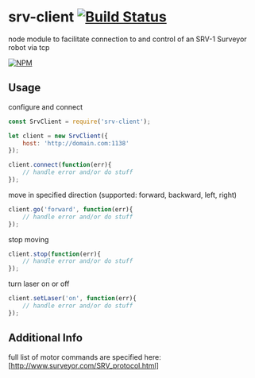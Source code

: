 srv-client [![Build Status](https://travis-ci.org/yamanote1138/srv-client.png?branch=master)](https://travis-ci.org/yamanote1138/srv-client)
=============

node module to facilitate connection to and control of an SRV-1 Surveyor robot via tcp

[![NPM](https://nodei.co/npm/srv-client.png?compact=true)](https://nodei.co/npm/srv-client/)

## Usage

configure and connect
```javascript
const SrvClient = require('srv-client');

let client = new SrvClient({
	host: 'http://domain.com:1138'
});

client.connect(function(err){
	// handle error and/or do stuff
});

```
move in specified direction (supported: forward, backward, left, right)
```javascript
client.go('forward', function(err){
	// handle error and/or do stuff
});
```

stop moving
```javascript
client.stop(function(err){
	// handle error and/or do stuff
});
```

turn laser on or off
```javascript
client.setLaser('on', function(err){
	// handle error and/or do stuff
});
```
## Additional Info

full list of motor commands are specified here:
[http://www.surveyor.com/SRV_protocol.html]

